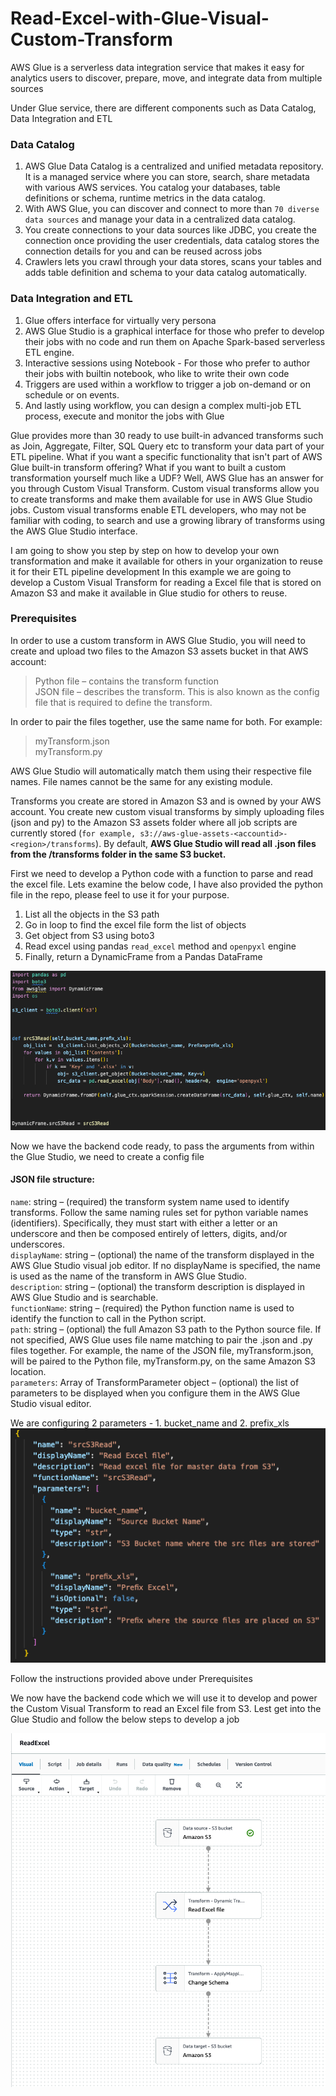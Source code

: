 # Read-Excel-with-Glue-Visual-Custom-Transform

AWS Glue is a serverless data integration service that makes it easy for analytics users to discover, prepare, move, and integrate data from multiple sources

Under Glue service, there are different components such as Data Catalog, Data Integration and ETL

### Data Catalog

 1. AWS Glue Data Catalog is a centralized and unified metadata repository. It is a managed service where you can store, search, share metadata with various AWS services. You catalog your databases, table definitions or schema, runtime metrics in the data catalog.
 2. With AWS Glue, you can discover and connect to more than `70 diverse data sources` and manage your data in a centralized data catalog.
 3. You create connections to your data sources like JDBC, you create the connection once providing the user credentials, data catalog stores the connection details for you and can be reused across jobs
 4. Crawlers lets you crawl through your data stores, scans your tables and adds table definition and schema to your data catalog automatically.

### Data Integration and ETL

 1. Glue offers interface for virtually very persona
 2. AWS Glue Studio is a graphical interface for those who prefer to develop their jobs with no code and run them on Apache Spark-based serverless ETL engine.
 3. Interactive sessions using Notebook - For those who prefer to author their jobs with builtin notebook, who like to write their own code
 4. Triggers are used within a workflow to trigger a job on-demand or on schedule or on events.
 5. And lastly using workflow, you can design a complex multi-job ETL process, execute and monitor the jobs with Glue

Glue provides more than 30 ready to use built-in advanced transforms such as Join, Aggregate, Filter, SQL Query etc to transform your data part of your ETL pipeline.
What if you want a specific functionality that isn't part of AWS Glue built-in transform offering? What if you want to built a custom transformation yourself much like a UDF?
Well, AWS Glue has an answer for you through Custom Visual Transform. Custom visual transforms allow you to create transforms and make them available for use in AWS Glue Studio jobs. Custom visual transforms enable ETL developers, who may not be familiar with coding, to search and use a growing library of transforms using the AWS Glue Studio interface.

I am going to show you step by step on how to develop your own transformation and make it available for others in your organization to reuse it for their ETL pipeline development
In this example we are going to develop a Custom Visual Transform for reading a Excel file that is stored on Amazon S3 and make it available in Glue studio for others to reuse.

### Prerequisites

In order to use a custom transform in AWS Glue Studio, you will need to create and upload two files to the Amazon S3 assets bucket in that AWS account:  
> Python file – contains the transform function  
> JSON file – describes the transform. This is also known as the config file that is required to define the transform.

In order to pair the files together, use the same name for both. For example:  
> myTransform.json  
> myTransform.py

AWS Glue Studio will automatically match them using their respective file names. File names cannot be the same for any existing module.

Transforms you create are stored in Amazon S3 and is owned by your AWS account. You create new custom visual transforms by simply uploading files (json and py) to the Amazon S3 assets folder where all job scripts are currently stored (`for example, s3://aws-glue-assets-<accountid>-<region>/transforms`). By default, **AWS Glue Studio will read all .json files from the /transforms folder in the same S3 bucket.**

First we need to develop a Python code with a function to parse and read the excel file. 
Lets examine the below code, I have also provided the python file in the repo, please feel to use it for your purpose.

1. List all the objects in the S3 path
2. Go in loop to find the excel file form the list of objects
3. Get object from S3 using boto3
4. Read excel using pandas `read_excel` method and `openpyxl` engine
5. Finally, return a DynamicFrame from a Pandas DataFrame

![Screenshot of Python Code](https://github.com/techguruonline/Read-Excel-with-Glue-Visual-Custom-Transform/blob/main/Images/PythonCode.png)


Now we have the backend code ready, to pass the arguments from within the Glue Studio, we need to create a config file

#### JSON file structure:

`name`: string – (required) the transform system name used to identify transforms. Follow the same naming rules set for python variable names (identifiers). Specifically, they must start with either a letter or an underscore and then be composed entirely of letters, digits, and/or underscores.  
`displayName`: string – (optional) the name of the transform displayed in the AWS Glue Studio visual job editor. If no displayName is specified, the name is used as the name of the transform in AWS Glue Studio.  
`description`: string – (optional) the transform description is displayed in AWS Glue Studio and is searchable.  
`functionName`: string – (required) the Python function name is used to identify the function to call in the Python script.  
`path`: string – (optional) the full Amazon S3 path to the Python source file. If not specified, AWS Glue uses file name matching to pair the .json and .py files together. For example, the name of the JSON file, myTransform.json, will be paired to the Python file, myTransform.py, on the same Amazon S3 location.  
`parameters`: Array of TransformParameter object – (optional) the list of parameters to be displayed when you configure them in the AWS Glue Studio visual editor.

We are configuring 2 parameters - 1. bucket_name and 2. prefix_xls
![Screenshot of config JSON file](https://github.com/techguruonline/Read-Excel-with-Glue-Visual-Custom-Transform/blob/main/Images/ConfigFile.png)

Follow the instructions provided above under Prerequisites 

We now have the backend code which we will use it to develop and power the Custom Visual Transform to read an Excel file from S3.
Lest get into the Glue Studio and follow the below steps to develop a job




![Below screenshot of the ETL Job developed using Glue Studio Visual](https://github.com/techguruonline/Read-Excel-with-Glue-Visual-Custom-Transform/blob/main/Images/GlueJob.png)
